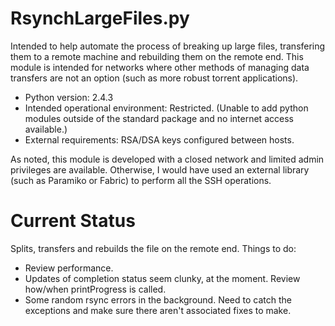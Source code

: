 RsynchLargeFiles.py
===================

Intended to help automate the process of breaking up large files, transfering them to a remote machine and rebuilding them on the remote end.  This module is intended for networks where other methods of managing data transfers are not an option (such as more robust torrent applications).
 * Python version: 2.4.3
 * Intended operational environment:  Restricted. (Unable to add python modules outside of the standard package and no internet access available.)
 * External requirements: RSA/DSA keys configured between hosts.

As noted, this module is developed with a closed network and limited admin privileges are available.  Otherwise, I would have used an external library (such as Paramiko or Fabric) to perform all the SSH operations.

Current Status
==============

Splits, transfers and rebuilds the file on the remote end.  Things to do:
 * Review performance.
 * Updates of completion status seem clunky, at the moment.  Review how/when printProgress is called.
 * Some random rsync errors in the background.  Need to catch the exceptions and make sure there aren't associated fixes to make.
